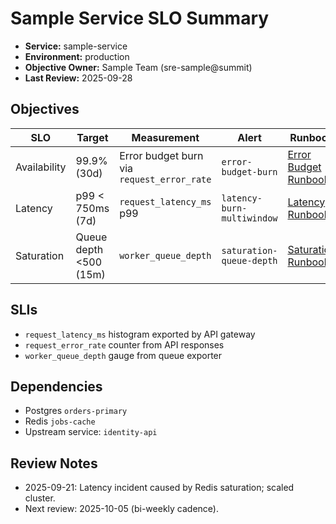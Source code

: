 # Sample Service SLO Summary

- **Service:** sample-service
- **Environment:** production
- **Objective Owner:** Sample Team (sre-sample@summit)
- **Last Review:** 2025-09-28

## Objectives

| SLO          | Target                 | Measurement                                | Alert                      | Runbook                                                     |
| ------------ | ---------------------- | ------------------------------------------ | -------------------------- | ----------------------------------------------------------- |
| Availability | 99.9% (30d)            | Error budget burn via `request_error_rate` | `error-budget-burn`        | [Error Budget Runbook](../runbooks/error-budget-runbook.md) |
| Latency      | p99 < 750ms (7d)       | `request_latency_ms` p99                   | `latency-burn-multiwindow` | [Latency Runbook](../runbooks/latency-slo-runbook.md)       |
| Saturation   | Queue depth <500 (15m) | `worker_queue_depth`                       | `saturation-queue-depth`   | [Saturation Runbook](../runbooks/saturation-runbook.md)     |

## SLIs

- `request_latency_ms` histogram exported by API gateway
- `request_error_rate` counter from API responses
- `worker_queue_depth` gauge from queue exporter

## Dependencies

- Postgres `orders-primary`
- Redis `jobs-cache`
- Upstream service: `identity-api`

## Review Notes

- 2025-09-21: Latency incident caused by Redis saturation; scaled cluster.
- Next review: 2025-10-05 (bi-weekly cadence).
